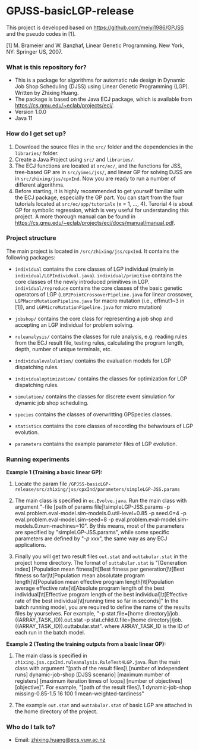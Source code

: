 # GPJSS-basicLGP-release
 
This project is developed based on https://github.com/meiyi1986/GPJSS and the pseudo codes in [1]. 

[1] M. Brameier and W. Banzhaf, Linear Genetic Programming. New York, NY: Springer US, 2007.

### What is this repository for? ###

* This is a package for algorithms for automatic rule design in Dynamic Job Shop Scheduling (DJSS) using Linear Genetic Programming (LGP). Written by Zhixing Huang.
* The package is based on the Java ECJ package, which is available from https://cs.gmu.edu/~eclab/projects/ecj/.
* Version 1.0.0
* Java 11

### How do I get set up? ###

1. Download the source files in the `src/` folder and the dependencies in the `libraries/` folder.
2. Create a Java Project using `src/` and `libraries/`.
3. The ECJ functions are located at `src/ec/`, and the functions for JSS, tree-based GP are in `src/yimei/jss/`, and linear GP for solving DJSS are in `src/zhixing/jss/cpxInd`. Now you are ready to run a number of different algorithms.
4. Before starting, it is highly recommended to get yourself familiar with the ECJ package, especially the GP part. You can start from the four tutorials located at `src/ec/app/tutorialx` (x = 1, ..., 4). Turorial 4 is about GP for symbolic regression, which is very useful for understanding this project. A more thorough manual can be found in https://cs.gmu.edu/~eclab/projects/ecj/docs/manual/manual.pdf.

### Project structure ###

The main project is located in `/src/zhixing/jss/cpxInd`. It contains the following packages:

* `individual` contains the core classes of LGP individual (mainly in `individual/LGPIndividual.java`). `individual/primitive` contains the core classes of the newly introduced primitives in LGP. `individual/reproduce` contains the core classes of the basic genetic operators of LGP (`LGP2PointCrossoverPipeline.java` for linear crossover, `LGPMacroMutationPipeline.java` for macro mutation (i.e., effmut1~3 in [1]), and `LGPMicroMutationPipeline.java` for micro mutation)

* `jobshop/` contains the core class for representing a job shop and accepting an LGP individual for problem solving.

* `ruleanalysis/` contains the classes for rule analysis, e.g. reading rules from the ECJ result file, testing rules, calculating the program length, depth, number of unique terminals, etc.

* `individualevalulation/` contains the evaluation models for LGP dispatching rules.

* `individualoptimization/` contains the classes for optimization for LGP dispatching rules.

* `simulation/` contains the classes for discrete event simulation for dynamic job shop scheduling.

* `species` contains the classes of overwritting GPSpecies classes.

* `statistics` contains the core classes of recording the behaviours of LGP evolution.

* `parameters` contains the example parameter files of LGP evolution.



### Running experiments ###

**Example 1 (Training a basic linear GP):**

1. Locate the param file `/GPJSS-basicLGP-release/src/zhixing/jss/cpxInd/parameters/simpleLGP-JSS.params`

2. The main class is specified in `ec.Evolve.java`. Run the main class with argument "-file [path of params file]\simpleLGP-JSS.params -p eval.problem.eval-model.sim-models.0.util-level=0.85 -p seed.0=4 -p eval.problem.eval-model.sim-seed=8 -p eval.problem.eval-model.sim-models.0.num-machines=10".
By this means, most of the parameters are specified by "simpleLGP-JSS.params", while some specific parameters are defined by "*-p xxx*", the same way as any ECJ applications.

3. Finally you will get two result files `out.stat` and `outtabular.stat` in the project home directory. 
The format of `outtabular.stat` is
"[Generation index] [Population mean fitness]\t[Best fitness per generation]\t[Best fitness so far]\t[Population mean absolutate program length]\t[Population mean effective program length]\t[Population average effective rate]\t[Absolute program length of the best individual]\t[Effective program length of the best individual]\t[Effective rate of the best individual]\t[running time so far in seconds]"
In the batch running model, you are required to define the name of the results files by yourselves. For example,
"-p stat.file=[home directory]/job.((ARRAY_TASK_ID)).out.stat -p stat.child.0.file=[home directory]/job.((ARRAY_TASK_ID)).outtabular.stat". where ARRAY_TASK_ID is the ID of each run in the batch model.


**Example 2 (Testing the training outputs from a basic linear GP):**

1. The main class is specified in `zhixing.jss.cpxInd.ruleanalysis.RuleTest4LGP.java`. Run the main class with argument "[path of the result files]\ [number of independent runs] dynamic-job-shop [DJSS scenario] [maximum number of registers] [maximum iteration times of loops] [number of objectives] [objective]".
For example,
"[path of the result files]\ 1 dynamic-job-shop missing-0.85-1.5 16 100 1 mean-weighted-tardiness"

2. The example `out.stat` and `outtabular.stat` of basic LGP are attached in the home directory of the project.


### Who do I talk to? ###

* Email: zhixing.huang@ecs.vuw.ac.nz
